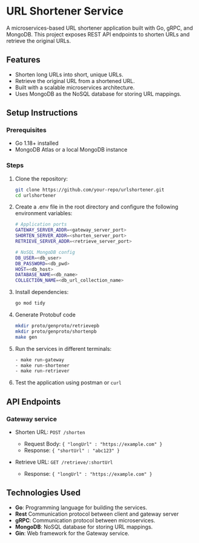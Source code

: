 # URL Shortener Service

A microservices-based URL shortener application built with Go, gRPC, and MongoDB. This project exposes REST API endpoints to shorten URLs and retrieve the original URLs.

## Features
- Shorten long URLs into short, unique URLs.
- Retrieve the original URL from a shortened URL.
- Built with a scalable microservices architecture.
- Uses MongoDB as the NoSQL database for storing URL mappings.

## Setup Instructions

### Prerequisites
- Go 1.18+ installed
- MongoDB Atlas or a local MongoDB instance

### Steps
1. Clone the repository:
   ```bash
   git clone https://github.com/your-repo/urlshortener.git
   cd urlshortener
2. Create a .env file in the root directory and configure the following environment variables:
    ```bash
    # Application ports
    GATEWAY_SERVER_ADDR=<gateway_server_port>
    SHORTEN_SERVER_ADDR=<shorten_server_port>
    RETRIEVE_SERVER_ADDR=<retrieve_server_port>

    # NoSQL MongoDB config
    DB_USER=<db_user>
    DB_PASSWORD=<db_pwd>
    HOST=<db_host>
    DATABASE_NAME=<db_name>
    COLLECTION_NAME=<db_url_collection_name>
3. Install dependencies:
    ```bash
    go mod tidy
4. Generate Protobuf code
    ```bash
    mkdir proto/genproto/retrievepb
    mkdir proto/genproto/shortenpb
    make gen
5. Run the services in different terminals:
    ```bash
    - make run-gateway
    - make run-shortener
    - make run-retriever
6. Test the application using postman or `curl`

## API Endpoints
### Gateway service
- Shorten URL: `POST /shorten`
    - Request Body: `{ "longUrl" : "https://example.com" }`
    - Response: `{ "shortUrl" : "abc123" }`

- Retrieve URL: `GET /retrieve/:shortUrl`
    - Response: `{ "longUrl" : "https://example.com" }`

## Technologies Used
- **Go**: Programming language for building the services.
- **Rest** Communication protocol between client and gateway server
- **gRPC**: Communication protocol between microservices.
- **MongoDB**: NoSQL database for storing URL mappings.
- **Gin**: Web framework for the Gateway service.
